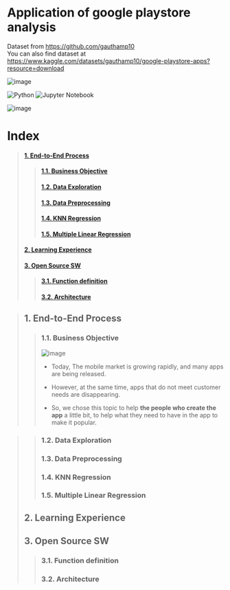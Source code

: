 # Application of google playstore analysis
Dataset from https://github.com/gauthamp10  
You can also find dataset at https://www.kaggle.com/datasets/gauthamp10/google-playstore-apps?resource=download

![image](https://user-images.githubusercontent.com/71575861/171389336-ebe6d7c4-f447-4719-9a88-9669bf20f281.png)

![Python](https://img.shields.io/badge/python-3670A0?style=for-the-badge&logo=python&logoColor=ffdd54)
![Jupyter Notebook](https://img.shields.io/badge/jupyter-%23FA0F00.svg?style=for-the-badge&logo=jupyter&logoColor=white)


![image](https://user-images.githubusercontent.com/71575861/171391048-d986ee47-22a1-4911-b80b-a82121babda0.png)

# Index

> #### [1. End-to-End Process](#1-end-to-end-process)
>> #### [1.1. Business Objective](#11-business-objective)
>> #### [1.2. Data Exploration](#12-data-exploration)
>> #### [1.3. Data Preprocessing](#13-data-preprocessing)
>> #### [1.4. KNN Regression](#14-knn-regression)
>> #### [1.5. Multiple Linear Regression](15-multiple-linear-regression)
> #### [2. Learning Experience](2-learning-experience)
> #### [3. Open Source SW](3-open-source-sw)
>> #### [3.1. Function definition](31-function-definition)
>> #### [3.2. Architecture](32-architecture)




> ## 1. End-to-End Process
>> ### 1.1. Business Objective
>>![image](https://user-images.githubusercontent.com/71575861/173767606-6e6b86bb-e90a-471b-af56-a7c6c697d0c0.png)
>>- Today, The mobile market is growing rapidly, and many apps are being released.
>>- However, at the same time, apps that do not meet customer needs are disappearing.
>>
>>- So, we chose this topic to help **the people who create the app** a little bit, to help what they need to have in the app to make it popular.


>> ### 1.2. Data Exploration
>> ### 1.3. Data Preprocessing
>> ### 1.4. KNN Regression
>> ### 1.5. Multiple Linear Regression
> ## 2. Learning Experience
> ## 3. Open Source SW
>> ### 3.1. Function definition
>> ### 3.2. Architecture
